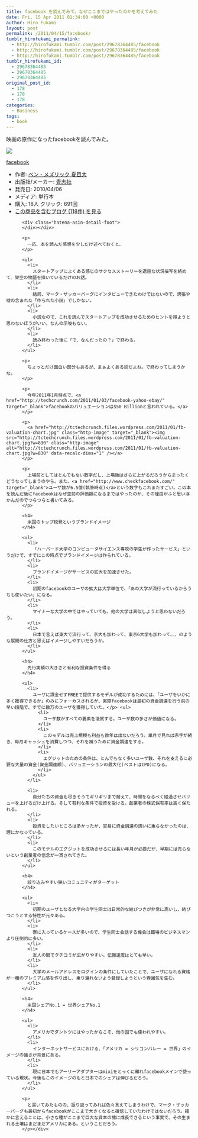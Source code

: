 ```yaml
---
title: facebook を読んでみて、なぜここまではやったのかを考えてみた
date: Fri, 15 Apr 2011 01:34:00 +0000
author: Hiro Fukami
layout: post
permalink: /2011/04/15/facebook/
tumblr_hirofukami_permalink:
  - http://hirofukami.tumblr.com/post/29678364485/facebook
  - http://hirofukami.tumblr.com/post/29678364485/facebook
  - http://hirofukami.tumblr.com/post/29678364485/facebook
tumblr_hirofukami_id:
  - 29678364485
  - 29678364485
  - 29678364485
original_post_id:
  - 178
  - 178
  - 178
categories:
  - Business
tags:
  - book
---
```

<div class="section">
  <p>
    映画の原作になったfacebookを読んでみた。
  </p>
  
  <div class="hatena-asin-detail">
    <p>
      <a href="http://www.amazon.co.jp/gp/product/4903853853/ref=as_li_tf_il?ie=UTF8&camp=247&creative=1211&creativeASIN=4903853853&linkCode=as2&tag=dsea-22" target="_blank"><img border="0" src="http://ws.assoc-amazon.jp/widgets/q?_encoding=UTF8&ASIN=4903853853&Format=_SL160_&ID=AsinImage&MarketPlace=JP&ServiceVersion=20070822&WS=1&tag=dsea-22" /></a><img src="http://www.assoc-amazon.jp/e/ir?t=dsea-22&l=as2&o=9&a=4903853853" width="1" height="1" border="0" alt="" style="border:none!important;margin:0!important;" /> <div class="hatena-asin-detail-info">
        <p>
          <a href="http://www.amazon.co.jp/gp/product/4903853853/ref=as_li_tf_tl?ie=UTF8&camp=247&creative=1211&creativeASIN=4903853853&linkCode=as2&tag=dsea-22" target="_blank">facebook</a><img src="http://www.assoc-amazon.jp/e/ir?t=dsea-22&l=as2&o=9&a=4903853853" width="1" height="1" border="0" alt="" style="border:none!important;margin:0!important;" /> <ul>
            <li>
              <span class="hatena-asin-detail-label">作者:</span> <a href="http://d.hatena.ne.jp/keyword/%A5%D9%A5%F3%A1%A6%A5%E1%A5%BA%A5%EA%A5%C3%A5%AF" class="keyword" target="_blank">ベン・メズリック</a>,<a href="http://d.hatena.ne.jp/keyword/%B2%C6%CC%DC%C2%E7" class="keyword" target="_blank">夏目大</a>
            </li>
            <li>
              <span class="hatena-asin-detail-label">出版社/メーカー:</span> <a href="http://d.hatena.ne.jp/keyword/%C0%C4%BB%D6%BC%D2" class="keyword" target="_blank">青志社</a>
            </li>
            <li>
              <span class="hatena-asin-detail-label">発売日:</span> 2010/04/06
            </li>
            <li>
              <span class="hatena-asin-detail-label">メディア:</span> 単行本
            </li>
            <li>
              <span class="hatena-asin-detail-label">購入</span>: 18人 <span class="hatena-asin-detail-label">クリック</span>: 691回
            </li>
            <li>
              <a href="http://d.hatena.ne.jp/asin/4903853853" target="_blank">この商品を含むブログ (118件) を見る</a>
            </li>
          </ul></div> 
          
          <div class="hatena-asin-detail-foot">
          </div></div> 
          
          <p>
            一応、本を読んだ感想を少しだけ述べておくと、
          </p>
          
          <ul>
            <li>
              スタートアップによくある感じのサクセスストーリーを退屈な状況描写を絡めて、架空の物語を描いているだけのお話。
            </li>
            <li>
              結局、マーク・ザッカーバーグにインタビューできたわけではないので、誇張や嘘の含まれた「作られた小説」でしかない。
            </li>
            <li>
              小説なので、これを読んでスタートアップを成功させるためのヒントを得ようと思わないほうがいい。なんの示唆もない。
            </li>
            <li>
              読み終わった後に「で、なんだったの？」で終わる。
            </li>
          </ul>
          
          <p>
            ちょっとだけ面白い部分もあるが、まぁよくある話だよね。で終わってしまうかな。
          </p>
          
          <p>
            今年2011年1月時点で、<a href="http://techcrunch.com/2011/01/03/facebook-yahoo-ebay/" target="_blank">facebookのバリュエーションは$50 Billionと言われている。</a>
          </p>
          
          <p>
            <a href="http://tctechcrunch.files.wordpress.com/2011/01/fb-valuation-chart.jpg" class="http-image" target="_blank"><img src="http://tctechcrunch.files.wordpress.com/2011/01/fb-valuation-chart.jpg?w=830" class="http-image" alt="http://tctechcrunch.files.wordpress.com/2011/01/fb-valuation-chart.jpg?w=830" data-recalc-dims="1" /></a>
          </p>
          
          <p>
            上場前としてはとんでもない数字だし、上場後はさらに上がるだろうからまったくどうなってしまうのやら。また、<a href="http://www.checkfacebook.com/" target="_blank">ユーザ数が6.5億(執筆時点)</a>という数字もこれまたすごい。この本を読んだ後にfacebookはなぜ空前の評価額になるまではやったのか、その理由がふと思い浮かんだのでつらつらと書いてみる。
          </p>
          
          <h4>
            米国のトップ校発というブランドイメージ
          </h4>
          
          <ul>
            <li>
              「ハーバード大学のコンピュータサイエンス専攻の学生が作ったサービス」というだけで、すでにこの時点でブランドイメージは作られている。
            </li>
            <li>
              ブランドイメージがサービスの拡大を加速させた。
            </li>
            <li>
              初期のfacebookのユーザの拡大は大学単位で、「あの大学が流行っているからうちも使いたい」になる。
            </li>
            <li>
              マイナーな大学の中ではやっていても、他の大学は真似しようと思わないだろう。
            </li>
            <li>
              日本で言えば東大で流行って、京大も加わって、東京6大学も加わって、、、のような展開の仕方と思えばイメージしやすいだろうか。
            </li>
          </ul>
          
          <h4>
            先行実績の大きさと有利な投資条件を得る
          </h4>
          
          <ul>
            <li>
              ユーザに課金せずFREEで提供するモデルが成功するためには、「ユーザをいかに多く獲得できるか」のみにフォーカスされるが、実際facebookは最初の資金調達を行う前の早い段階で、すでに数万のユーザを獲得していた。</p> <ul>
                <li>
                  ユーザ数がすべての要素を凌駕する。ユーザ数の多さが価値になる。
                </li>
                <li>
                  このモデルは売上規模も利益も数年は出ないだろう。単月で見れば赤字が続き、毎月キャッシュを消費しつつ、それを補うために資金調達をする。
                </li>
                <li>
                  エグジットのための条件は、とんでもなく多いユーザ数、それを支えるに必要な大量の資金(資金調達額)、バリュエーションの最大化(ベストはIPO)になる。
                </li>
              </ul>
            </li>
            
            <li>
              自分たちの資金も尽きそうでギリギリまで耐えて、時間をなるべく経過させバリューを上げるだけ上げる。そして有利な条件で投資を受ける。創業者の株式保有率は高く保たれる。
            </li>
            <li>
              投資をしたいところは多かったが、安易に資金調達の誘いに乗らなかったのは、理にかなっている。
            </li>
            <li>
              このモデルのエグジットを成功させるには長い年月が必要だが、早期には売らないという創業者の信念が一貫されてきた。
            </li>
          </ul>
          
          <h4>
            絞り込みやすい狭いコミュニティがターゲット
          </h4>
          
          <ul>
            <li>
              初期のユーザとなる大学内の学生同士は日常的な結びつきが非常に高いし、結びつこうとする特性が元々ある。
            </li>
            <li>
              寮に入っているケースが多いので、学生同士会話する機会は職場のビジネスマンより圧倒的に多い。
            </li>
            <li>
              友人の間でクチコミが広がりやすい。伝搬速度はとても早い。
            </li>
            <li>
              大学のメールアドレスをログインの条件にしていたことで、ユーザになれる資格が一種のプレミアム感を作り出し、乗り遅れないよう登録しようという雰囲気を生む。
            </li>
          </ul>
          
          <h4>
            米国シェアNo.1 = 世界シェアNo.1
          </h4>
          
          <ul>
            <li>
              アメリカでダントツにはやったからこそ、他の国でも使われやすい。
            </li>
            <li>
              インターネットサービスにおける、「アメリカ = シリコンバレー = 世界」のイメージの強さが背景にある。
            </li>
            <li>
              現に日本でもアーリーアダプターはmixiをとっくに離れfacebookメインで使っている現状。今後もこのイメージのもと日本でのシェアは伸びるだろう。
            </li>
          </ul>
          
          <p>
            と書いてみたものの、振り返ってみれば色々言えてしまうわけで、マーク・ザッカーバーグも最初からfacebookがここまで大きくなると確信していたわけではないだろう。確かに言えることは、小さな種がここまで巨大な資本の塊に成長できるという事実で、その生まれる土壌はまだまだアメリカにある。ということだろう。
          </p></div>